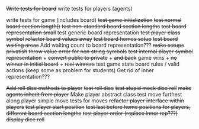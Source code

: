 ~~Write tests for board~~
write tests for players (agents)

write tests for game (includes board)
~~test game initialization~~
~~test normal board section length()~~
~~test non-standard board section lengths~~
~~test board representation small~~
test generic board representation
~~test player class symbol~~
~~refactor board values away~~
~~test board homes setup~~
~~test board waiting areas~~
Add waiting count to board representation???
~~make setups privatish~~
~~throw value error for non string symbols~~
~~test internal player symbol representation~~
    + ~~convert public to private~~
    + ~~and back~~
game wins
    + ~~no winner in initial board~~
    + ~~real winners~~
test game state
board rules / valid actions (keep some as problem for students)
Get rid of inner representation???

~~Add roll dice methods to player~~
~~test roll dice~~
~~test stupid mock dice roll~~
~~make agents inherit from player~~
Make player abstract class
test move furthest along player simple move
tests for moves
~~refactor player interface within players~~
~~test player start position~~
~~test last before home positions for players, different board section lengths~~
~~test player order (replace inner rep???)~~
~~display dice roll~~
